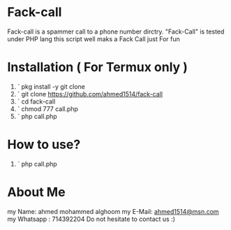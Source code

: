 # Fack-call
Fack-call is a spammer call to a phone number dirctry.
 "Fack-Call" is tested under PHP lang
  this script well maks a Fack Call just For fun
  
# Installation ( For Termux only )
1. ` pkg install -y git clone 
2. ` git clone https://github.com/ahmed1514/fack-call
3. ` cd fack-call 
4. ` chmod 777 call.php
5. ` php call.php


# How to use?
1. ` php call.php



# About Me
my Name: 
  ahmed mohammed alghoom
my E-Mail:
ahmed1514@msn.com
my Whatsapp : 714392204
Do not hesitate to contact us :)
